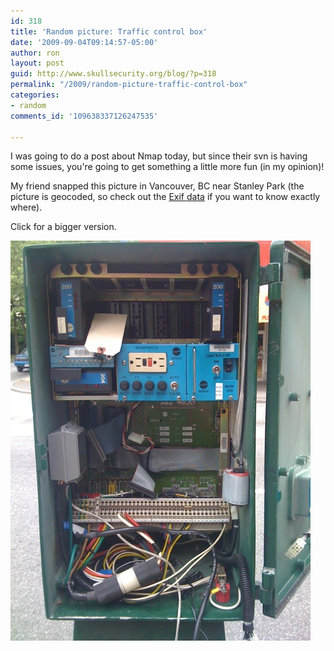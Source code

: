 ```yaml
---
id: 318
title: 'Random picture: Traffic control box'
date: '2009-09-04T09:14:57-05:00'
author: ron
layout: post
guid: http://www.skullsecurity.org/blog/?p=318
permalink: "/2009/random-picture-traffic-control-box"
categories:
- random
comments_id: '109638337126247535'

---
```


I was going to do a post about Nmap today, but since their svn is having some issues, you're going to get something a little more fun (in my opinion)! 

My friend snapped this picture in Vancouver, BC near Stanley Park (the picture is geocoded, so check out the <a href='http://regex.info/exif.cgi'>Exif data</a> if you want to know exactly where). 

Click for a bigger version. 

<a href='/blogdata/trafficbox-big.jpg'><img src='/blogdata/trafficbox.jpg'></a>
<!--more-->
